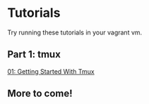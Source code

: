 # Tutorials

Try running these tutorials in your vagrant vm.

## Part 1: tmux
[01: Getting Started With Tmux](./01_Getting_Started_With_Tmux.md)

## More to come!

